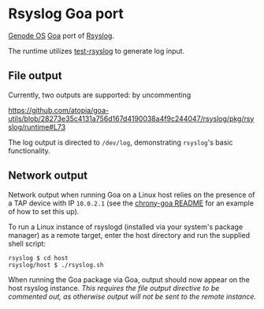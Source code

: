 # Rsyslog Goa port

[Genode OS](https://genode.org/) [Goa](https://github.com/genodelabs/goa/) port of [Rsyslog](https://www.rsyslog.com/).

The runtime utilizes [test-rsyslog](../test-rsyslog) to generate log input.

## File output

Currently, two outputs are supported: by uncommenting

https://github.com/atopia/goa-utils/blob/28273e35c4131a756d167d4190038a4f9c244047/rsyslog/pkg/rsyslog/runtime#L73


The log output is directed to `/dev/log`, demonstrating `rsyslog`'s basic functionality.

## Network output

Network output when running Goa on a Linux host relies on the presence of a TAP device with IP `10.0.2.1` (see the [chrony-goa README](../chrony-goa/README.md) for an example of how to set this up).

To run a Linux instance of rsyslogd (installed via your system's package manager) as a remote target, enter the host directory and run the supplied shell script:
```
rsyslog $ cd host
rsyslog/host $ ./rsyslog.sh
```

When running the Goa package via Goa, output should now appear on the host rsyslog instance. *This requires the file output directive to be commented out, as otherwise output will not be sent to the remote instance.*

